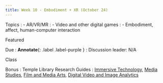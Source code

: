 ```yaml
---
title: Week 10 - Embodiment + XR (October 24)
---
```


Topics
: - AR/VR/MR
: - Video and other digital games
: - Embodiment, affect, human-computer interaction

Featured

Due
: **Annotate**{: .label .label-purple }
  : Discussion leader: N/A


Class


Bonus
: Temple Library Research Guides
    : [Immersive Technology](https://guides.temple.edu/c.php?g=753487), [Media Studies](https://guides.temple.edu/media), [Film and Media Arts](https://guides.temple.edu/fma), [Digital Video and Image Analytics](https://guides.temple.edu/video-image-analysis-and-visualization)